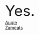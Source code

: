 <html>
<font size="5000"> Yes. </font><br/>
<a href="http://hasaugie.scoredabroomball.me">Augie </a> <br/>
<a href="zameatsyes.html">Zameats </a>
</html>
 
